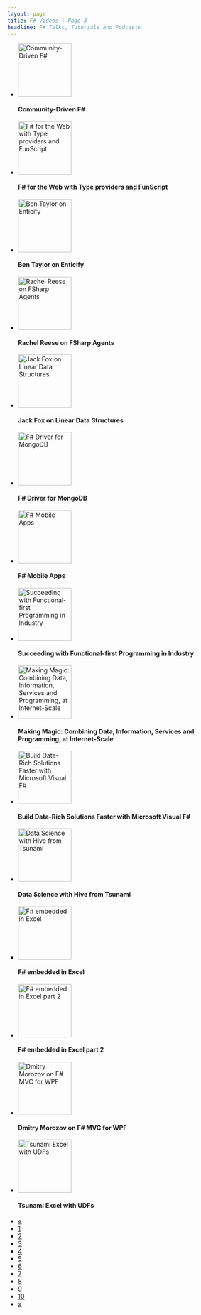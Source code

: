 ```yaml
---
layout: page
title: F# Videos | Page 3
headline: F# Talks, Tutorials and Podcasts
---
```


<div>
  <div class="row-fluid">
    <ul class="thumbnails">
      <li class="span4">
        <div class="thumbnail" style="border: none;">
          <a href="http://vimeo.com/album/2481016/video/77106039">
            <img src="http://b.vimeocdn.com/ts/452/199/452199453_295.jpg" alt="Community-Driven F#" style="height: 120px;" />
          </a>
          <h4>Community-Driven F#</h4>
        </div>
      </li>
      <li class="span4">
        <div class="thumbnail" style="border: none;">
          <a href="http://vimeo.com/77357721">
            <img src="http://b.vimeocdn.com/ts/452/514/452514630_295.jpg" alt="F# for the Web with Type providers and FunScript" style="height: 120px;" />
          </a>
          <h4>F# for the Web with Type providers and FunScript</h4>
        </div>
      </li>
      <li class="span4">
        <div class="thumbnail" style="border: none;">
          <a href="http://skillsmatter.com/podcast/open-source-dot-net/ben-taylor-on-enticify">
            <img src="https://skillsmatter.com/assets/logo_proper-b6f0b7c4b2a97a5db191ae7cb0c75dd7.png" alt="Ben Taylor on Enticify" style="height: 120px;" />
          </a>
          <h4>Ben Taylor on Enticify</h4>
        </div>
      </li>
    </ul>
  </div>
  <div class="row-fluid">
    <ul class="thumbnails">
      <li class="span4">
        <div class="thumbnail" style="border: none;">
          <a href="http://vimeo.com/74996999">
            <img src="http://b.vimeocdn.com/ts/449/460/449460790_295.jpg" alt="Rachel Reese on FSharp Agents" style="height: 120px;" />
          </a>
          <h4>Rachel Reese on FSharp Agents</h4>
        </div>
      </li>
      <li class="span4">
        <div class="thumbnail" style="border: none;">
          <a href="http://vimeo.com/74996998">
            <img src="http://b.vimeocdn.com/ts/449/461/449461204_295.jpg" alt="Jack Fox on Linear Data Structures" style="height: 120px;" />
          </a>
          <h4>Jack Fox on Linear Data Structures</h4>
        </div>
      </li>
      <li class="span4">
        <div class="thumbnail" style="border: none;">
          <a href="http://vimeo.com/74025841">
            <img src="http://b.vimeocdn.com/ts/448/278/448278775_295.jpg" alt="F# Driver for MongoDB" style="height: 120px;" />
          </a>
          <h4>F# Driver for MongoDB</h4>
        </div>
      </li>
    </ul>
  </div>
  <div class="row-fluid">
    <ul class="thumbnails">
      <li class="span4">
        <div class="thumbnail" style="border: none;">
          <a href="http://skillsmatter.com/podcast/scala/f-mobile-apps">
            <img src="https://skillsmatter.com/assets/logo_proper-b6f0b7c4b2a97a5db191ae7cb0c75dd7.png" alt="F# Mobile Apps" style="height: 120px;" />
          </a>
          <h4>F# Mobile Apps</h4>
        </div>
      </li>
      <li class="span4">
        <div class="thumbnail" style="border: none;">
          <a href="http://vimeo.com/68226717">
            <img src="http://b.vimeocdn.com/ts/440/458/440458000_295.jpg" alt="Succeeding with Functional-first Programming in Industry" style="height: 120px;" />
          </a>
          <h4>Succeeding with Functional-first Programming in Industry</h4>
        </div>
      </li>
      <li class="span4">
        <div class="thumbnail" style="border: none;">
          <a href="http://vimeo.com/68215535">
            <img src="http://b.vimeocdn.com/ts/440/437/440437853_295.jpg" alt="Making Magic: Combining Data, Information, Services and Programming, at Internet-Scale" style="height: 120px;" />
          </a>
          <h4>Making Magic: Combining Data, Information, Services and Programming, at Internet-Scale</h4>
        </div>
      </li>
    </ul>
  </div>
  <div class="row-fluid">
    <ul class="thumbnails">
      <li class="span4">
        <div class="thumbnail" style="border: none;">
          <a href="http://channel9.msdn.com/Events/TechEd/NorthAmerica/2013/DEV-B324">
            <img src="http://video.ch9.ms/sessions/teched/na/2013/DEV-B324.jpg" alt="Build Data-Rich Solutions Faster with Microsoft Visual F#" style="height: 120px;" />
          </a>
          <h4>Build Data-Rich Solutions Faster with Microsoft Visual F#</h4>
        </div>
      </li>
      <li class="span4">
        <div class="thumbnail" style="border: none;">
          <a href="https://www.youtube.com/watch?v=USw0o9Fccac">
            <img src="https://i2.ytimg.com/vi/USw0o9Fccac/mqdefault.jpg" alt="Data Science with Hive from Tsunami" style="height: 120px;" />
          </a>
          <h4>Data Science with Hive from Tsunami</h4>
        </div>
      </li>
      <li class="span4">
        <div class="thumbnail" style="border: none;">
          <a href="http://skillsmatter.com/podcast/open-source-dot-net/f-embedded-in-excel">
            <img src="https://skillsmatter.com/assets/logo_proper-b6f0b7c4b2a97a5db191ae7cb0c75dd7.png" alt="F# embedded in Excel" style="height: 120px;" />
          </a>
          <h4>F# embedded in Excel</h4>
        </div>
      </li>
    </ul>
  </div>
  <div class="row-fluid">
    <ul class="thumbnails">
      <li class="span4">
        <div class="thumbnail" style="border: none;">
          <a href="http://skillsmatter.com/podcast/open-source-dot-net/f-embedded-in-excel-part-2">
            <img src="https://skillsmatter.com/assets/logo_proper-b6f0b7c4b2a97a5db191ae7cb0c75dd7.png" alt="F# embedded in Excel part 2" style="height: 120px;" />
          </a>
          <h4>F# embedded in Excel part 2</h4>
        </div>
      </li>
      <li class="span4">
        <div class="thumbnail" style="border: none;">
          <a href="http://vimeo.com/64695094">
            <img src="http://b.vimeocdn.com/ts/435/436/435436548_295.jpg" alt="Dmitry Morozov on F# MVC for WPF" style="height: 120px;" />
          </a>
          <h4>Dmitry Morozov on F# MVC for WPF</h4>
        </div>
      </li>
      <li class="span4">
        <div class="thumbnail" style="border: none;">
          <a href="http://www.youtube.com/watch?v=VoxlpDzWJEA">
            <img src="http://i3.ytimg.com/vi/VoxlpDzWJEA/mqdefault.jpg" alt="Tsunami Excel with UDFs" style="height: 120px;" />
          </a>
          <h4>Tsunami Excel with UDFs</h4>
        </div>
      </li>
    </ul>
  </div>
  <div class="pagination pagination-centered">
    <ul>
      <li>
        <a href="2">«</a>
      </li>
      <li>
        <a href="1">1</a>
      </li>
      <li>
        <a href="2">2</a>
      </li>
      <li class="active">
        <a href="3">3</a>
      </li>
      <li>
        <a href="4">4</a>
      </li>
      <li>
        <a href="5">5</a>
      </li>
      <li>
        <a href="6">6</a>
      </li>
      <li>
        <a href="7">7</a>
      </li>
      <li>
        <a href="8">8</a>
      </li>
      <li>
        <a href="9">9</a>
      </li>
      <li>
        <a href="10">10</a>
      </li>
      <li>
        <a href="4">»</a>
      </li>
    </ul>
  </div>
</div>
